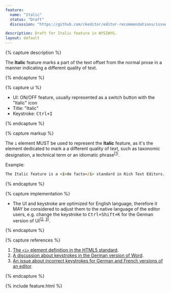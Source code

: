 ```yaml
---
feature:
  name: "Italic"
  status: "Draft"
  discussion: "https://github.com/ckeditor/editor-recommendations/issues/2"

description: Draft for Italic feature in WYSIWYG.
layout: default
---
```


{% capture description %}

The **Italic** feature marks a part of the text offset from the normal prose in a manner indicating a different quality of text.

{% endcapture %}

{% capture ui %}

 * UI: ON/OFF feature, usually represented as a switch button with the "<i class="fa fa-italic" title="Italic" aria-hidden="true"></i><span class="sr-only">Italic</span>" icon
 * Title: "Italic"
 * Keystroke: <kbd>Ctrl+I</kbd>

{% endcapture %}

{% capture markup %}

The `i` element MUST be used to represent the **Italic** feature, as it's the element dedicated to mark a a different quality of text, such as taxonomic designation, a technical term or an idiomatic phrase<sup>[[1](#ref1)]</sup>.

Example:

```html
The Italic feature is a <i>de facto</i> standard in Rich Text Editors.
```

{% endcapture %}

{% capture implementation %}

* The UI and keystroke are optimized for English language, therefore it MAY be considered to adjust them to the native language of the editor users, e.g. change the keystroke to <kbd>Ctrl+Shift+K</kbd> for the German version of UI<sup>[[2](#ref2), [3](#ref3)]</sup>.

{% endcapture %}

{% capture references %}

1. <a id="ref1"></a>[The `<i>` element definition in the HTML5 standard](https://www.w3.org/TR/html5/text-level-semantics.html#the-i-element).
2. <a id="ref2"></a>[A discussion about keystrokes in the German version of Word](http://dict.leo.org/forum/viewGeneraldiscussion.php?idThread=846089).
3. <a id="ref3"></a>[An issue about incorrect keystrokes for German and French versions of an editor](https://jira.atlassian.com/browse/CONF-13567).

{% endcapture %}

{% include feature.html %}
